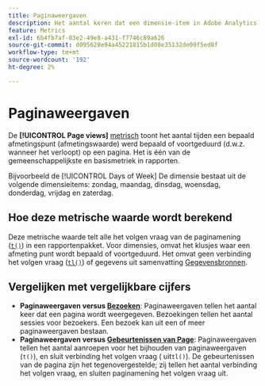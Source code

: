 ```yaml
---
title: Paginaweergaven
description: Het aantal keren dat een dimensie-item in Adobe Analytics is ingesteld of blijvend is.
feature: Metrics
exl-id: 6b4fb7af-03e2-49e8-a431-f7746c89a626
source-git-commit: d095628e94a45221815b1d08e35132de09f5ed8f
workflow-type: tm+mt
source-wordcount: '192'
ht-degree: 2%

---
```


# Paginaweergaven

De **[!UICONTROL Page views]** [metrisch](overview.md) toont het aantal tijden een bepaald afmetingspunt (afmetingswaarde) werd bepaald of voortgeduurd (d.w.z. wanneer het verloopt) op een pagina. Het is één van de gemeenschappelijkste en basismetriek in rapporten.

Bijvoorbeeld de [!UICONTROL Days of Week] De dimensie bestaat uit de volgende dimensieitems: zondag, maandag, dinsdag, woensdag, donderdag, vrijdag en zaterdag.

## Hoe deze metrische waarde wordt berekend

Deze metrische waarde telt alle het volgen vraag van de paginamening ([`t()`](/help/implement/vars/functions/t-method.md)) in een rapportenpakket. Voor dimensies, omvat het klusjes waar een afmeting punt wordt bepaald of voortgeduurd. Het omvat geen verbinding het volgen vraag ([`tl()`](/help/implement/vars/functions/tl-method.md)) of gegevens uit samenvatting [Gegevensbronnen](/help/import/data-sources/overview.md).

## Vergelijken met vergelijkbare cijfers

* **Paginaweergaven versus [Bezoeken](visits.md)**: Paginaweergaven tellen het aantal keer dat een pagina wordt weergegeven. Bezoekingen tellen het aantal sessies voor bezoekers. Een bezoek kan uit een of meer paginaweergaven bestaan.
* **Paginaweergaven versus [Gebeurtenissen van Page](page-events.md)**: Paginaweergaven tellen het aantal aanroepen voor het bijhouden van paginaweergaven (`t()`), en sluit verbinding het volgen vraag ( uit`tl()`). De gebeurtenissen van de pagina zijn het tegenovergestelde; zij tellen het aantal verbinding het volgen vraag, en sluiten paginamening het volgen vraag uit.
